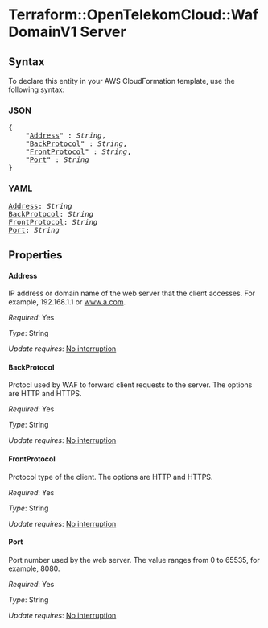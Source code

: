 # Terraform::OpenTelekomCloud::WafDomainV1 Server

## Syntax

To declare this entity in your AWS CloudFormation template, use the following syntax:

### JSON

<pre>
{
    "<a href="#address" title="Address">Address</a>" : <i>String</i>,
    "<a href="#backprotocol" title="BackProtocol">BackProtocol</a>" : <i>String</i>,
    "<a href="#frontprotocol" title="FrontProtocol">FrontProtocol</a>" : <i>String</i>,
    "<a href="#port" title="Port">Port</a>" : <i>String</i>
}
</pre>

### YAML

<pre>
<a href="#address" title="Address">Address</a>: <i>String</i>
<a href="#backprotocol" title="BackProtocol">BackProtocol</a>: <i>String</i>
<a href="#frontprotocol" title="FrontProtocol">FrontProtocol</a>: <i>String</i>
<a href="#port" title="Port">Port</a>: <i>String</i>
</pre>

## Properties

#### Address

IP address or domain name of the web server that the client accesses. For example, 192.168.1.1 or www.a.com.

_Required_: Yes

_Type_: String

_Update requires_: [No interruption](https://docs.aws.amazon.com/AWSCloudFormation/latest/UserGuide/using-cfn-updating-stacks-update-behaviors.html#update-no-interrupt)

#### BackProtocol

Protocl used by WAF to forward client requests to the server. The options are HTTP and HTTPS.

_Required_: Yes

_Type_: String

_Update requires_: [No interruption](https://docs.aws.amazon.com/AWSCloudFormation/latest/UserGuide/using-cfn-updating-stacks-update-behaviors.html#update-no-interrupt)

#### FrontProtocol

Protocol type of the client. The options are HTTP and HTTPS.

_Required_: Yes

_Type_: String

_Update requires_: [No interruption](https://docs.aws.amazon.com/AWSCloudFormation/latest/UserGuide/using-cfn-updating-stacks-update-behaviors.html#update-no-interrupt)

#### Port

Port number used by the web server. The value ranges from 0 to 65535, for example, 8080.

_Required_: Yes

_Type_: String

_Update requires_: [No interruption](https://docs.aws.amazon.com/AWSCloudFormation/latest/UserGuide/using-cfn-updating-stacks-update-behaviors.html#update-no-interrupt)

